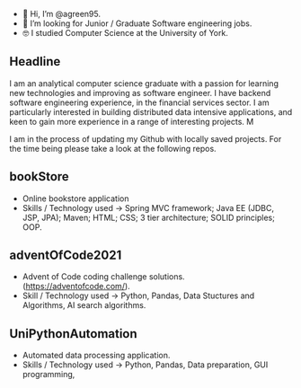 - 👋 Hi, I’m @agreen95.
- 👀 I’m looking for Junior / Graduate Software engineering jobs.
- 🤓 I studied Computer Science at the University of York.


## Headline
I am an analytical computer science graduate with a passion for learning new technologies and improving as software engineer. I have backend software engineering experience, in the financial services sector. I am particularly interested in building distributed data intensive applications, and keen to gain more experience in a range of interesting projects. M

I am in the process of updating my Github with locally saved projects. For the time being please take a look at the following repos.

## bookStore
* Online bookstore application
* Skills / Technology used -> Spring MVC framework; Java EE (JDBC, JSP, JPA); Maven; HTML; CSS; 3 tier architecture; SOLID principles; OOP.

## adventOfCode2021
* Advent of Code coding challenge solutions. (https://adventofcode.com/).
* Skill / Technology used -> Python, Pandas, Data Stuctures and Algorithms, AI search algorithms.

## UniPythonAutomation
* Automated data processing application.
* Skills / Technology used -> Python, Pandas, Data preparation, GUI programming, 


<!---
agreen95/agreen95 is a ✨ special ✨ repository because its `README.md` (this file) appears on your GitHub profile.
You can click the Preview link to take a look at your changes.
--->
